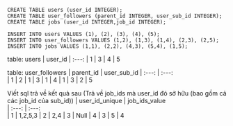 ```
CREATE TABLE users (user_id INTEGER);
CREATE TABLE user_followers (parent_id INTEGER, user_sub_id INTEGER);
CREATE TABLE jobs (user_id INTEGER,job_id INTEGER);

INSERT INTO users VALUES (1), (2), (3), (4), (5);
INSERT INTO user_followers VALUES (1,2), (1,3), (1,4), (2,3), (2,5);
INSERT INTO jobs VALUES (1,1), (2,2), (4,3), (5,4), (1,5);
```


table: users
| user_id
| :---: 
| 1
| 3
| 4
| 5


table: user_followers
| parent_id    | user_sub_id
| :---:        |    :---:   
| 1            | 2
| 1            | 3
| 1            | 4
| 1            | 3
| 2            | 5



Viết sql trả về kết quả sau (Trả về job_ids mà user_id đó sở hữu (bao gồm cả các job_id của sub_id))
| user_id_unique    | job_ids_value      
| :---:             | :---:             
| 1                 | 1,2,5,3
| 2                 | 2,4
| 3                 | Null
| 4                 | 3
| 5                 | 4

